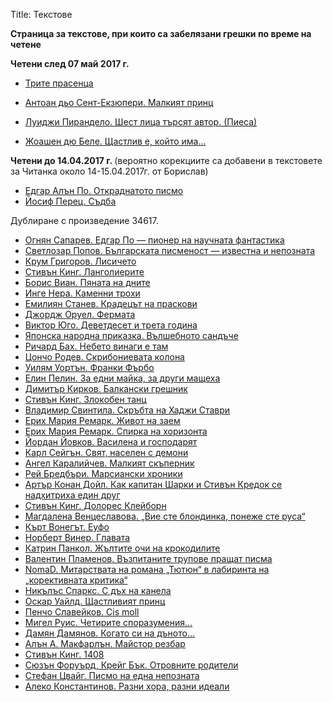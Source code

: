 Title: Текстове

<b>Страница за текстове, при които са забелязани грешки по време на четене</b>

<b>Четени след 07 май 2017 г.</b>

* [Трите прасенца](/errors-online/texts/20849)

* [Антоан дьо Сент-Екзюпери. Малкият принц](/errors-online/texts/2102)

* [Луиджи Пирандело. Шест лица търсят автор. (Пиеса)](/errors-online/texts/37580)

* [Жоашен дю Беле. Щастлив е, който има…](/errors-online/texts/21833)

<b>Четени до 14.04.2017 г. </b> (вероятно корекциите са добавени в текстовете за Читанка около 14-15.04.2017г. от Борислав)

* [Едгар Алън По. Откраднатото писмо](/errors-online/texts/2138)
* [Йосиф Перец. Съдба](/errors-online/texts/26153)

Дублиране с произведение 34617.

* [Огнян Сапарев. Едгар По — пионер на научната фантастика](/errors-online/texts/6512)
* [Светлозар Попов. Българската писменост — известна и непозната](/errors-online/texts/37616)
* [Крум Григоров. Лисичето](/errors-online/texts/14435)
* [Стивън Кинг. Ланголиерите](/errors-online/texts/9133)
* [Борис Виан. Пяната на дните](/errors-online/texts/37341)
* [Инге Нера. Каменни трохи](/errors-online/texts/37265)
* [Емилиян Станев. Крадецът на праскови](/errors-online/texts/4127)
* [Джордж Оруел. Фермата](/errors-online/texts/4626)
* [Виктор Юго. Деветдесет и трета година](/errors-online/texts/36127)
* [Японска народна приказка. Вълшебното сандъче](/errors-online/texts/21765)
* [Ричард Бах. Небето винаги е там](/errors-online/texts/724)
* [Цончо Родев. Скрибониевата колона](/errors-online/texts/23003)
* [Уилям Уортън. Франки Фърбо](/errors-online/texts/35959)
* [Елин Пелин. За едни майка, за други мащеха](/errors-online/texts/17317)
* [Димитър Кирков. Балкански грешник](/errors-online/texts/34236)
* [Стивън Кинг. Злокобен танц](/errors-online/texts/36115)
* [Владимир Свинтила. Скръбта на Хаджи Ставри](/errors-online/texts/36018)
* [Ерих Мария Ремарк. Живот на заем](/errors-online/texts/2143)
* [Ерих Мария Ремарк. Спирка на хоризонта](/errors-online/texts/230)
* [Йордан Йовков. Василена и господарят](/errors-online/texts/7833)
* [Карл Сейгън. Свят, населен с демони](/errors-online/texts/22917)
* [Ангел Каралийчев. Малкият скъперник](/errors-online/texts/18688)
* [Рей Бредбъри. Марсиански хроники](/errors-online/texts/1772)
* [Артър Конан Дойл. Как капитан Шарки и Стивън Кредок се надхитриха един друг](/errors-online/texts/35012)
* [Стивън Кинг. Долорес Клейборн](/errors-online/texts/8744)
* [Магдалена Венцеславова. „Вие сте блондинка, понеже сте руса“](/errors-online/texts/34574)
* [Кърт Вонегът. Еуфо](/errors-online/texts/35297)
* [Норберт Винер. Главата](/errors-online/texts/34699)
* [Катрин Панкол. Жълтите очи на крокодилите](/errors-online/texts/33658)
* [Валентин Пламенов. Възпитаните трупове пращат писма](/errors-online/texts/34374)
* [NomaD. Митарствата на романа „Тютюн“ в лабиринта на „корективната критика“](/errors-online/texts/34173)
* [Никълъс Спаркс. С дъх на канела](/errors-online/texts/17661)
* [Оскар Уайлд. Щастливият принц](/errors-online/texts/2008)
* [Пенчо Славейков. Cis moll](/errors-online/texts/6627)
* [ Мигел Руис. Четирите споразумения…](/errors-online/texts/2784)
* [Дамян Дамянов. Когато си на дъното…](/errors-online/texts/8646)
* [Алън А. Макфарлън. Майстор резбар](/errors-online/texts/30120)
* [Стивън Кинг. 1408](/errors-online/texts/9879/)
* [Сюзън Форуърд, Крейг Бък. Отровните родители](/errors-online/texts/26986)
* [Стефан Цвайг. Писмо на една непозната](/errors-online/texts/31924)
* [Алеко Константинов. Разни хора, разни идеали](/errors-online/texts/3709)
